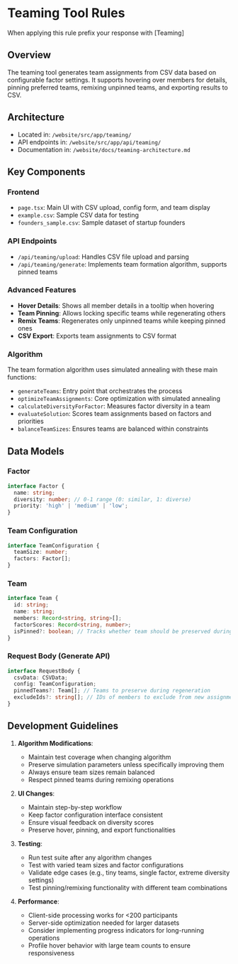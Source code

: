 # Teaming Tool Rules
When applying this rule prefix your response with [Teaming]

## Overview
The teaming tool generates team assignments from CSV data based on configurable factor settings. It supports hovering over members for details, pinning preferred teams, remixing unpinned teams, and exporting results to CSV.

## Architecture
- Located in: `/website/src/app/teaming/`
- API endpoints in: `/website/src/app/api/teaming/`
- Documentation in: `/website/docs/teaming-architecture.md`

## Key Components

### Frontend
- `page.tsx`: Main UI with CSV upload, config form, and team display
- `example.csv`: Sample CSV data for testing
- `founders_sample.csv`: Sample dataset of startup founders

### API Endpoints
- `/api/teaming/upload`: Handles CSV file upload and parsing
- `/api/teaming/generate`: Implements team formation algorithm, supports pinned teams

### Advanced Features
- **Hover Details**: Shows all member details in a tooltip when hovering
- **Team Pinning**: Allows locking specific teams while regenerating others
- **Remix Teams**: Regenerates only unpinned teams while keeping pinned ones
- **CSV Export**: Exports team assignments to CSV format

### Algorithm
The team formation algorithm uses simulated annealing with these main functions:
- `generateTeams`: Entry point that orchestrates the process
- `optimizeTeamAssignments`: Core optimization with simulated annealing
- `calculateDiversityForFactor`: Measures factor diversity in a team
- `evaluateSolution`: Scores team assignments based on factors and priorities
- `balanceTeamSizes`: Ensures teams are balanced within constraints

## Data Models

### Factor
```typescript
interface Factor {
  name: string;
  diversity: number; // 0-1 range (0: similar, 1: diverse)
  priority: 'high' | 'medium' | 'low';
}
```

### Team Configuration
```typescript
interface TeamConfiguration {
  teamSize: number;
  factors: Factor[];
}
```

### Team
```typescript
interface Team {
  id: string;
  name: string;
  members: Record<string, string>[];
  factorScores: Record<string, number>;
  isPinned?: boolean; // Tracks whether team should be preserved during remix
}
```

### Request Body (Generate API)
```typescript
interface RequestBody {
  csvData: CSVData;
  config: TeamConfiguration;
  pinnedTeams?: Team[]; // Teams to preserve during regeneration
  excludeIds?: string[]; // IDs of members to exclude from new assignments
}
```

## Development Guidelines

1. **Algorithm Modifications**:
   - Maintain test coverage when changing algorithm
   - Preserve simulation parameters unless specifically improving them
   - Always ensure team sizes remain balanced
   - Respect pinned teams during remixing operations

2. **UI Changes**:
   - Maintain step-by-step workflow
   - Keep factor configuration interface consistent
   - Ensure visual feedback on diversity scores
   - Preserve hover, pinning, and export functionalities

3. **Testing**:
   - Run test suite after any algorithm changes
   - Test with varied team sizes and factor configurations
   - Validate edge cases (e.g., tiny teams, single factor, extreme diversity settings)
   - Test pinning/remixing functionality with different team combinations

4. **Performance**:
   - Client-side processing works for <200 participants
   - Server-side optimization needed for larger datasets
   - Consider implementing progress indicators for long-running operations
   - Profile hover behavior with large team counts to ensure responsiveness 